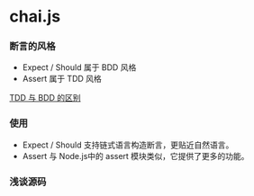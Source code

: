 # chai.js

### 断言的风格

  - Expect / Should 属于 BDD 风格
  - Assert 属于 TDD 风格

  [TDD 与 BDD 的区别](https://joshldavis.com/2013/05/27/difference-between-tdd-and-bdd/)

### 使用

  - Expect / Should 支持链式语言构造断言，更贴近自然语言。
  - Assert 与 Node.js中的 assert 模块类似，它提供了更多的功能。

### 浅谈源码
